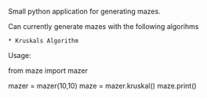 Small python application for generating mazes.

Can currently generate mazes with the following algorihms

    * Kruskals Algorithm

Usage:

from maze import mazer

mazer = mazer(10,10)
maze = mazer.kruskal()
maze.print()
